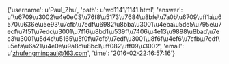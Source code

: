 {'username': u'Paul_Zhu', 'path': u'wd1141/1141.html', 'answer': u'\u6709\u3002\u4e0eCS\u76f8\u5173\u7684\u8bfe\u7a0b\u6709\uff1a\u6570\u636e\u5e93\u7cfb\u7edf\u6982\u8bba\u3001\u4eba\u5de5\u795e\u7ecf\u7f51\u7edc\u3001\u7f16\u8bd1\u539f\u7406\u4e13\u9898\u8bad\u7ec3\u3001\u5d4c\u5165\u5f0f\u7cfb\u7edf\u3001\u8f6f\u4ef6\u7cfb\u7edf\u5efa\u6a21\u4e0e\u9a8c\u8bc1\uff082\uff09\u3002', 'email': u'zhufengminpaul@163.com', 'time': '2016-02-22:16:57:16'}